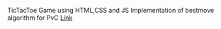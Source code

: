 TicTacToe Game using HTML,CSS and JS
Implementation of bestmove algorithm for PvC
[Link](https://tic-tac-toe-mine.vercel.app/)
